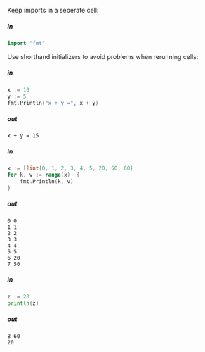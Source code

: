 Keep imports in a seperate cell:


##### ***in***
```go
import "fmt"
```
Use shorthand initializers to avoid problems when rerunning cells:


##### ***in***
```go
x := 10
y := 5
fmt.Println("x + y =", x + y)
```
##### ***out***
```output
x + y = 15
```

##### ***in***
```go
x := []int{0, 1, 2, 3, 4, 5, 20, 50, 60}
for k, v := range(x)  {
	fmt.Println(k, v)
}
```
##### ***out***
```output
0 0
1 1
2 2
3 3
4 4
5 5
6 20
7 50
```

##### ***in***
```go
z := 20
println(z)
```
##### ***out***
```output
8 60
20
```
